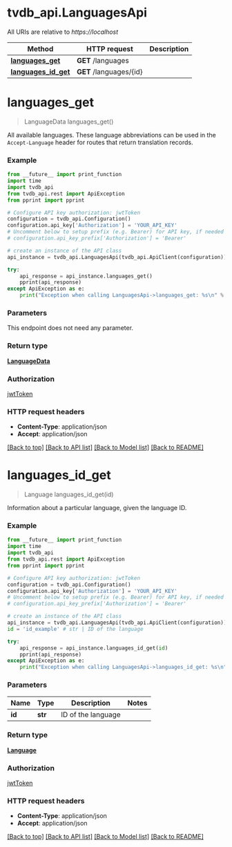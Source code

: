 # tvdb_api.LanguagesApi

All URIs are relative to *https://localhost*

Method | HTTP request | Description
------------- | ------------- | -------------
[**languages_get**](LanguagesApi.md#languages_get) | **GET** /languages | 
[**languages_id_get**](LanguagesApi.md#languages_id_get) | **GET** /languages/{id} | 


# **languages_get**
> LanguageData languages_get()



All available languages. These language abbreviations can be used in the `Accept-Language` header for routes that return translation records.

### Example
```python
from __future__ import print_function
import time
import tvdb_api
from tvdb_api.rest import ApiException
from pprint import pprint

# Configure API key authorization: jwtToken
configuration = tvdb_api.Configuration()
configuration.api_key['Authorization'] = 'YOUR_API_KEY'
# Uncomment below to setup prefix (e.g. Bearer) for API key, if needed
# configuration.api_key_prefix['Authorization'] = 'Bearer'

# create an instance of the API class
api_instance = tvdb_api.LanguagesApi(tvdb_api.ApiClient(configuration))

try:
    api_response = api_instance.languages_get()
    pprint(api_response)
except ApiException as e:
    print("Exception when calling LanguagesApi->languages_get: %s\n" % e)
```

### Parameters
This endpoint does not need any parameter.

### Return type

[**LanguageData**](LanguageData.md)

### Authorization

[jwtToken](../README.md#jwtToken)

### HTTP request headers

 - **Content-Type**: application/json
 - **Accept**: application/json

[[Back to top]](#) [[Back to API list]](../README.md#documentation-for-api-endpoints) [[Back to Model list]](../README.md#documentation-for-models) [[Back to README]](../README.md)

# **languages_id_get**
> Language languages_id_get(id)



Information about a particular language, given the language ID.

### Example
```python
from __future__ import print_function
import time
import tvdb_api
from tvdb_api.rest import ApiException
from pprint import pprint

# Configure API key authorization: jwtToken
configuration = tvdb_api.Configuration()
configuration.api_key['Authorization'] = 'YOUR_API_KEY'
# Uncomment below to setup prefix (e.g. Bearer) for API key, if needed
# configuration.api_key_prefix['Authorization'] = 'Bearer'

# create an instance of the API class
api_instance = tvdb_api.LanguagesApi(tvdb_api.ApiClient(configuration))
id = 'id_example' # str | ID of the language

try:
    api_response = api_instance.languages_id_get(id)
    pprint(api_response)
except ApiException as e:
    print("Exception when calling LanguagesApi->languages_id_get: %s\n" % e)
```

### Parameters

Name | Type | Description  | Notes
------------- | ------------- | ------------- | -------------
 **id** | **str**| ID of the language | 

### Return type

[**Language**](Language.md)

### Authorization

[jwtToken](../README.md#jwtToken)

### HTTP request headers

 - **Content-Type**: application/json
 - **Accept**: application/json

[[Back to top]](#) [[Back to API list]](../README.md#documentation-for-api-endpoints) [[Back to Model list]](../README.md#documentation-for-models) [[Back to README]](../README.md)


